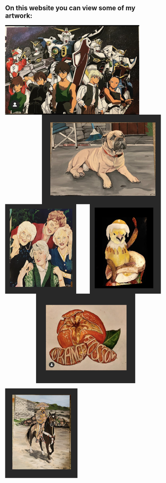 ## On this website you can view some of my artwork:  

<img src="Gundam.jpg"
     alt="Gundam"
     style="float: left; height: 290px;" />
  
 <img src="Images/P.png"
     alt="Pup"
     style="float: right; height: 290px;" />

<img src="Images/GG.png"
     alt="Golden Girls"
     style="float: left; height: 290px; width: 230px;" />
     
<img src="Images/BCW.png"
     alt="BCW"
     style="float: right; height: 290px; width: 230px; " />
  
  <img src="Images/KL.png"
    alt="Square"
     style="float: center; height: 290px; margin-left: 100px;" />
    
   <img src="Images/N.png"
     alt="Nat"
     style="float: center; height: 290px;" />
   
  




